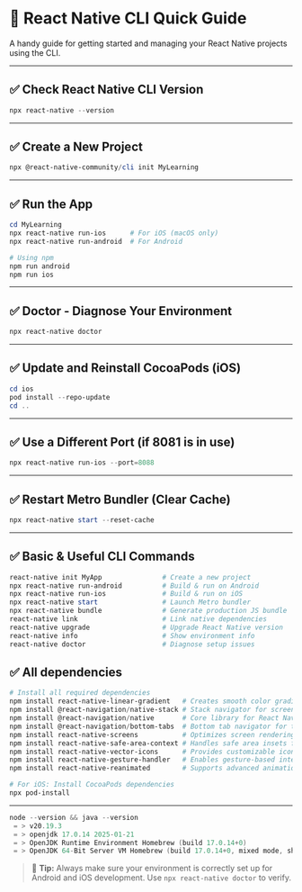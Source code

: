 # 📱 React Native CLI Quick Guide

A handy guide for getting started and managing your React Native projects using the CLI.

---

## ✅ Check React Native CLI Version

```powershell
npx react-native --version
```

---

## ✅ Create a New Project

```powershell
npx @react-native-community/cli init MyLearning
```

---

## ✅ Run the App

```powershell
cd MyLearning
npx react-native run-ios      # For iOS (macOS only)
npx react-native run-android  # For Android

# Using npm
npm run android
npm run ios
```

---

## ✅ Doctor - Diagnose Your Environment

```powershell
npx react-native doctor
```

---

## ✅ Update and Reinstall CocoaPods (iOS)

```powershell
cd ios
pod install --repo-update
cd ..
```

---

## ✅ Use a Different Port (if 8081 is in use)

```powershell
npx react-native run-ios --port=8088
```

---

## ✅ Restart Metro Bundler (Clear Cache)

```powershell
npx react-native start --reset-cache
```

---

## ✅ Basic & Useful CLI Commands

```powershell
react-native init MyApp               # Create a new project
npx react-native run-android          # Build & run on Android
npx react-native run-ios              # Build & run on iOS
npx react-native start                # Launch Metro bundler
npx react-native bundle               # Generate production JS bundle
react-native link                     # Link native dependencies
react-native upgrade                  # Upgrade React Native version
react-native info                     # Show environment info
react-native doctor                   # Diagnose setup issues
```

## ✅ All dependencies 

```powershell
# Install all required dependencies
npm install react-native-linear-gradient   # Creates smooth color gradients for UI elements
npm install @react-navigation/native-stack # Stack navigator for screen transitions
npm install @react-navigation/native       # Core library for React Navigation
npm install @react-navigation/bottom-tabs  # Bottom tab navigator for tab-based navigation
npm install react-native-screens           # Optimizes screen rendering for navigation
npm install react-native-safe-area-context # Handles safe area insets for notched devices
npm install react-native-vector-icons      # Provides customizable icon sets for UI
npm install react-native-gesture-handler   # Enables gesture-based interactions
npm install react-native-reanimated        # Supports advanced animations and transitions

# For iOS: Install CocoaPods dependencies
npx pod-install
```


---

```powershell
node --version && java --version
 = > v20.19.3
 = > openjdk 17.0.14 2025-01-21
 = > OpenJDK Runtime Environment Homebrew (build 17.0.14+0)
 = > OpenJDK 64-Bit Server VM Homebrew (build 17.0.14+0, mixed mode, sharing)
```

> 📌 **Tip:** Always make sure your environment is correctly set up for Android and iOS development. Use `npx react-native doctor` to verify.

